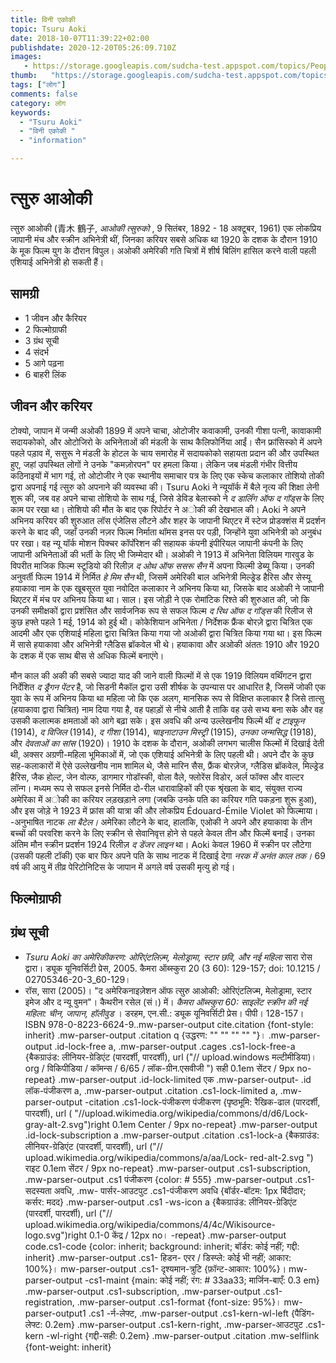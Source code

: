 ```yaml
---
title: विनी एकोकी 
topic: Tsuru Aoki
date: 2018-10-07T11:39:22+02:00
publishdate: 2020-12-20T05:26:09.710Z
images: 
   - https://storage.googleapis.com/sudcha-test.appspot.com/topics/People/tsuru_aoki/1.jpeg
thumb:   "https://storage.googleapis.com/sudcha-test.appspot.com/topics/People/tsuru_aoki/thumb.jpeg"
tags: ["लोग"]
comments: false
category: लोग
keywords: 
  - "Tsuru Aoki"
  - "विनी एकोकी "
  - "information"

---
```

<h1> त्सुरु आओकी </h1> <p> त्सुरु आओकी (青木 鶴子, <i> आओकी त्सुरुको </i>, 9 सितंबर, 1892 - 18 अक्टूबर, 1961) एक लोकप्रिय जापानी मंच और स्क्रीन अभिनेत्री थीं, जिनका करियर सबसे अधिक था 1920 के दशक के दौरान 1910 के मूक फिल्म युग के दौरान विपुल। अओकी अमेरिकी गति चित्रों में शीर्ष बिलिंग हासिल करने वाली पहली एशियाई अभिनेत्री हो सकती हैं। </p> <h2> सामग्री </h2> <ul> <li> 1 जीवन और कैरियर </li> <li> 2 फिल्मोग्राफी </li> <li> 3 ग्रंथ सूची </li> <li> 4 संदर्भ </li> <li> 5 आगे पढ़ना </li> <li> 6 बाहरी लिंक </li> </ul> <h2> जीवन और करियर </h2> <p> टोक्यो, जापान में जन्मी अओकी 1899 में अपने चाचा, ओटोजीर कवाकामी, उनकी गीशा पत्नी, कावाकामी सदायकोको, और ओटोजिरो के अभिनेताओं की मंडली के साथ कैलिफोर्निया आईं। सैन फ्रांसिस्को में अपने पहले पड़ाव में, ससुरू ने मंडली के होटल के चाय समारोह में सदायकोको सहायता प्रदान की और उपस्थित हुए, जहां उपस्थित लोगों ने उनके "कमज़ोरपन" पर हमला किया। लेकिन जब मंडली गंभीर वित्तीय कठिनाइयों में भाग गई, तो ओटोजीर ने एक स्थानीय समाचार पत्र के लिए एक स्केच कलाकार तोशियो तोकी द्वारा अपनाई गई त्सुरु को अपनाने की व्यवस्था की। Tsuru Aoki ने न्यूयॉर्क में बैले नृत्य की शिक्षा लेनी शुरू की, जब वह अपने चाचा तोशियो के साथ गई, जिसे डेविड बेलास्को ने <i> द डार्लिंग ऑफ द गॉड्स </i> के लिए काम पर रखा था। तोशियो की मौत के बाद एक रिपोर्टर ने अोकी की देखभाल की। Aoki ने अपने अभिनय करियर की शुरुआत लॉस एंजेलिस लौटने और शहर के जापानी थिएटर में स्टेज प्रोडक्शंस में प्रदर्शन करने के बाद की, जहाँ उनकी नज़र फिल्म निर्माता थॉमस इनस पर पड़ी, जिन्होंने युवा अभिनेत्री को अनुबंध पर रखा। वह न्यू यॉर्क मोशन पिक्चर कॉर्पोरेशन की सहायक कंपनी इंपीरियल जापानी कंपनी के लिए जापानी अभिनेताओं की भर्ती के लिए भी जिम्मेदार थी। अओकी ने 1913 में अभिनेता विलियम गारवुड के विपरीत माजिक फिल्म स्टूडियो की रिलीज़ <i> द ओथ ऑफ ससरू सैन </i> में अपना फिल्मी डेब्यू किया। उनकी अनुवर्ती फिल्म 1914 में निर्मित <i> हे मिम सैन </i> थी, जिसमें अमेरिकी बाल अभिनेत्री मिल्ड्रेड हैरिस और सेस्यू हयाकावा नाम के एक खूबसूरत युवा नवोदित कलाकार ने अभिनय किया था, जिसके बाद अओकी ने जापानी थिएटर में मंच पर अभिनय किया था। साल। इस जोड़ी ने एक रोमांटिक रिश्ते की शुरुआत की, जो कि उनकी समीक्षकों द्वारा प्रशंसित और सार्वजनिक रूप से सफल फिल्म <i> द रिथ ऑफ द गॉड्स </i> की रिलीज से कुछ हफ्ते पहले 1 मई, 1914 को हुई थी। कोकेशियान अभिनेता / निर्देशक फ्रैंक बोरज़े द्वारा चित्रित एक आदमी और एक एशियाई महिला द्वारा चित्रित किया गया जो अओकी द्वारा चित्रित किया गया था। इस फिल्म में सासे हयाकावा और अभिनेत्री ग्लैडिस ब्रॉकवेल भी थे। हयाकावा और अओकी अंततः 1910 और 1920 के दशक में एक साथ बीस से अधिक फिल्में बनाएंगे। </p> <p> मौन काल की अकी की सबसे ज्यादा याद की जाने वाली फिल्मों में से एक 1919 विलियम वर्थिंगटन द्वारा निर्देशित <i> द ड्रैगन पेंटर </i> है, जो सिडनी मैकॉल द्वारा उसी शीर्षक के उपन्यास पर आधारित है, जिसमें जोकी एक युवा के रूप में अभिनय किया था महिला जो कि एक अलग, मानसिक रूप से विक्षिप्त कलाकार है जिसे तात्सु (हयाकावा द्वारा चित्रित) नाम दिया गया है, वह पहाड़ों से नीचे आती है ताकि वह उसे सभ्य बना सके और वह उसकी कलात्मक क्षमताओं को आगे बढ़ा सके। इस अवधि की अन्य उल्लेखनीय फिल्में थीं <i> द टाइफून </i> (1914), <i> द विजिल </i> (1914), <i> द गीशा </i> (1914), <i> चाइनाटाउन मिस्ट्री </i> (1915), <i> उनका जन्मसिद्ध </i> (1918), और <i> देवताओं का सांस </i> (1920)। 1910 के दशक के दौरान, अओकी लगभग चालीस फिल्मों में दिखाई देती थी, अक्सर अग्रणी-महिला भूमिकाओं में, जो एक एशियाई अभिनेत्री के लिए पहली थी। अपने दौर के कुछ सह-कलाकारों में ऐसे उल्लेखनीय नाम शामिल थे, जैसे मारिन सैस, फ्रैंक बोरज़ेज, ग्लैडिस ब्रॉकवेल, मिल्ड्रेड हैरिस, जैक होल्ट, जेन वोल्फ, डागमार गोडॉस्की, वोला वैले, फ्लोरेंस विडोर, अर्ल फॉक्स और वाल्टर लॉन्ग। मध्यम रूप से सफल इनसे निर्मित दो-रील धारावाहिकों की एक श्रृंखला के बाद, संयुक्त राज्य अमेरिका में अोकी का करियर लड़खड़ाने लगा (जबकि उनके पति का करियर गति पकड़ना शुरू हुआ), और इस जोड़े ने 1923 में फ्रांस की यात्रा की और लोकप्रिय Édouard-Émile Violet को फिल्माया। -अनुभाषित नाटक <i> ला बैटेल। </i> अमेरिका लौटने के बाद, हालांकि, एओकी ने अपने और हयाकावा के तीन बच्चों की परवरिश करने के लिए स्क्रीन से सेवानिवृत्त होने से पहले केवल तीन और फिल्में बनाईं। उनका अंतिम मौन स्क्रीन प्रदर्शन 1924 रिलीज़ <i> द डेंजर लाइन </i> था। Aoki केवल 1960 में स्क्रीन पर लौटेगा (उसकी पहली टॉकी) एक बार फिर अपने पति के साथ नाटक में दिखाई देगा <i> नरक में अनंत काल तक। </i> 69 वर्ष की आयु में तीव्र पेरिटोनिटिस के जापान में अगले वर्ष उसकी मृत्यु हो गई। </p> <h2> फिल्मोग्राफी </h2> <h2> ग्रंथ सूची </h2> <ul> <li> <i> Tsuru Aoki का अमेरिकीकरण: ओरिएंटलिज़्म, मेलोड्रामा, स्टार छवि, और नई महिला </i > सारा रोस द्वारा। ड्यूक यूनिवर्सिटी प्रेस, 2005. कैमरा ऑब्स्कुरा 20 (3 60): 129-157; doi: 10.1215 / 02705346-20-3_60-129। </li> <li> रॉस, सारा (2005)। "द अमेरिकनाइज़ेशन ऑफ त्सुरु आओकी: ओरिएंटलिज्म, मेलोड्रामा, स्टार इमेज और द न्यू वुमन"। कैथरीन रसेल (सं।) में। <i> कैमरा ऑब्स्कुरा 60: साइलेंट स्क्रीन की नई महिला: चीन, जापान, हॉलीवुड </i>। डरहम, एन.सी.: ड्यूक यूनिवर्सिटी प्रेस। पीपी। 128-157। ISBN 978-0-8223-6624-9..mw-parser-output cite.citation {font-style: inherit} .mw-parser-output .citation q {उद्धरण: "" "" "" "" "}। .mw-parser-output .id-lock-free a, .mw-parser-output .cages .cs1-lock-free-a {बैकग्राउंड: लीनियर-ग्रेडिएंट (पारदर्शी, पारदर्शी), url ("// upload.windows मल्टीमीडिया)। org / विकिपीडिया / कॉमन्स / 6/65 / लॉक-ग्रीन.एसवीजी ") सही 0.1em सेंटर / 9px no-repeat} .mw-parser-output .id-lock-limited एक .mw-parser-output- .id लॉक-पंजीकरण a, .mw-parser-output .citation .cs1-lock-limited a, .mw-parser-output -citation .cs1-lock-पंजीकरण पंजीकरण {पृष्ठभूमि: रैखिक-ढाल (पारदर्शी, पारदर्शी), url ( "//upload.wikimedia.org/wikipedia/commons/d/d6/Lock-gray-alt-2.svg")right 0.1em Center / 9px no-repeat} .mw-parser-output .id-lock-subscription a .mw-parser-output .citation .cs1-lock-a {बैकग्राउंड: लीनियर-ग्रेडिएंट (पारदर्शी, पारदर्शी), url ("// upload.wikimedia.org/wikipedia/commons/a/aa/Lock- red-alt-2.svg ") राइट 0.1em सेंटर / 9px no-repeat} .mw-parser-output .cs1-subscription, .mw-parser-output .cs1 पंजीकरण {color: # 555} .mw-parser-output .cs1- सदस्यता अवधि, .mw- पार्सर-आउटपुट .cs1-पंजीकरण अवधि {बॉर्डर-बॉटम: 1px बिंदीदार; कर्सर: मदद} .mw-parser-output .cs1 -ws-icon a {बैकग्राउंड: लीनियर-ग्रेडिएंट (पारदर्शी, पारदर्शी), url ("// upload.wikimedia.org/wikipedia/commons/4/4c/Wikisource-logo.svg")right 0.1-0 केंद्र / 12px no। -repeat} .mw-parser-output code.cs1-code {color: inherit; background: inherit; बॉर्डर: कोई नहीं; गद्दी: inherit} .mw-parser-output .cs1- हिडन- एरर / डिस्प्ले: कोई भी नहीं; आकार: 100%}। mw-parser-output .cs1- दृश्यमान-त्रुटि {फ़ॉन्ट-आकार: 100%}। mw-parser-output -cs1-maint {main: कोई नहीं; रंग: # 33aa33; मार्जिन-बाएँ: 0.3 em} .mw-parser-output .cs1-subscription, .mw-parser-output .cs1-registration, .mw-parser-output .cs1-format {font-size: 95%}। mw-parser-output1 .cs1 -र्न-लेफ्ट, .mw-parser-output .cs1-kern-wl-left {पैडिंग-लेफ्ट: 0.2em} .mw-parser-output .cs1-kern-right, .mw-parser-आउटपुट .cs1-kern -wl-right {गद्दी-सही: 0.2em} .mw-parser-output .citation .mw-selflink {font-weight: inherit} </li> </ul> 